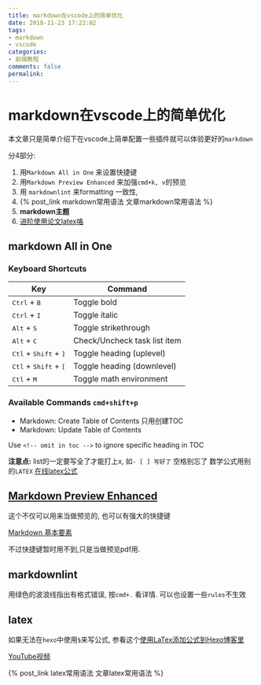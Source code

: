 ```yaml
---
title: markdown在vscode上的简单优化
date: 2018-11-23 17:22:02
tags:
- markdown
- vscode
categories:
- 前端教程
comments: false
permalink:
---
```


# markdown在vscode上的简单优化

本文章只是简单介绍下在vscode上简单配置一些插件就可以体验更好的`markdown`

分4部分:

1. 用`Markdown All in One` 来设置快捷键
2. 用`Markdown Preview Enhanced` 来加强`cmd+k, v`的预览
3. 用 `markdownlint` 来formatting 一致性,
4. {% post_link markdown常用语法 文章markdown常用语法 %}
5. **markdown主题**
6. [进阶使用论文latex咯](https://zh.wikipedia.org/wiki/LaTeX)

## markdown All in One

### Keyboard Shortcuts

| Key                                              | Command                      |
| ------------------------------------------------ | ---------------------------- |
| <kbd>Ctrl</kbd> + <kbd>B</kbd>                   | Toggle bold                  |
| <kbd>Ctrl</kbd> + <kbd>I</kbd>                   | Toggle italic                |
| <kbd>Alt</kbd> + <kbd>S</kbd>                    | Toggle strikethrough         |
| <kbd>Alt</kbd> + <kbd>C</kbd>                    | Check/Uncheck task list item |
| <kbd>Ctl</kbd> + <kbd>Shift</kbd> + <kbd>]</kbd> | Toggle heading (uplevel)     |
| <kbd>Ctl</kbd> + <kbd>Shift</kbd> + <kbd>[</kbd> | Toggle heading (downlevel)   |
| <kbd>Ctl</kbd> + <kbd>M</kbd>                    | Toggle math environment      |

### Available Commands `cmd+shift+p`

- Markdown: Create Table of Contents  只用创建TOC
- Markdown: Update Table of Contents

Use `<!-- omit in toc -->` to ignore specific heading in TOC

**注意点:**
list的一定要写全了才能打上x, 如`- [ ] 写好了` 空格别忘了
数学公式用别的`LATEX` [在线latex公式](https://www.codecogs.com/latex/eqneditor.php)

## [Markdown Preview Enhanced](https://shd101wyy.github.io/markdown-preview-enhanced/#/zh-cn/)

这个不仅可以用来当做预览的, 也可以有强大的快捷键

[Markdown 基本要素](https://shd101wyy.github.io/markdown-preview-enhanced/#/zh-cn/markdown-basics)

不过快捷键暂时用不到,只是当做预览pdf用.

## markdownlint

用绿色的波浪线指出有格式错误, 按`cmd+.` 看详情.
可以也设置一些`rules`不生效

## latex

如果无法在`hexo`中使用`$`来写公式, 参看这个[使用LaTex添加公式到Hexo博客里](https://www.jianshu.com/p/68e6f82d88b7)

[YouTube视频](https://www.youtube.com/watch?v=RcvSMu9uRfA&list=PLsaRQCHmdZTD3rcrmGsV-AqCfDWJuBDNd)

{% post_link latex常用语法 文章latex常用语法 %}